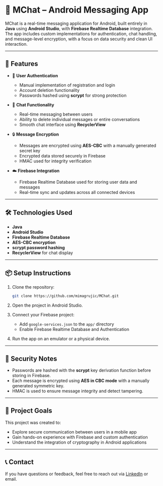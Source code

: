 # 📱 MChat – Android Messaging App

MChat is a real-time messaging application for Android, built entirely in **Java** using **Android Studio**, with **Firebase Realtime Database** integration. The app includes custom implementations for authentication, chat handling, and message-level encryption, with a focus on data security and clean UI interaction.

---

## 🚀 Features

- 🔐 **User Authentication**
  - Manual implementation of registration and login
  - Account deletion functionality
  - Passwords hashed using **scrypt** for strong protection

- 💬 **Chat Functionality**
  - Real-time messaging between users
  - Ability to delete individual messages or entire conversations
  - Smooth chat interface using **RecyclerView**

- 🔒 **Message Encryption**
  - Messages are encrypted using **AES-CBC** with a manually generated secret key
  - Encrypted data stored securely in Firebase
  - HMAC used for integrity verification

- ☁️ **Firebase Integration**
  - Firebase Realtime Database used for storing user data and messages
  - Real-time sync and updates across all connected devices

---

## 🛠️ Technologies Used

- **Java**
- **Android Studio**
- **Firebase Realtime Database**
- **AES-CBC encryption**
- **scrypt password hashing**
- **RecyclerView** for chat display

---

## 📦 Setup Instructions

1. Clone the repository:
   ```bash
   git clone https://github.com/mimagrujic/MChat.git
   ```

2. Open the project in Android Studio.

3. Connect your Firebase project:
   - Add `google-services.json` to the `app/` directory
   - Enable Firebase Realtime Database and Authentication

4. Run the app on an emulator or a physical device.

---

## 🔐 Security Notes

- Passwords are hashed with the **scrypt** key derivation function before storing in Firebase.
- Each message is encrypted using **AES in CBC mode** with a manually generated symmetric key.
- HMAC is used to ensure message integrity and detect tampering.

---

## 📍 Project Goals

This project was created to:
- Explore secure communication between users in a mobile app
- Gain hands-on experience with Firebase and custom authentication
- Understand the integration of cryptography in Android applications

---

## 📞 Contact

If you have questions or feedback, feel free to reach out via [LinkedIn](https://www.linkedin.com/in/mima-grujic/) or email.
